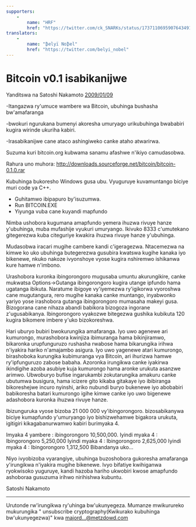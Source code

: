 ```yaml
---
supporters: 
    - 
        name: "HRF"
        href: "https://twitter.com/ck_SNARKs/status/1737110695907643491"
translators: 
    - 
        name: "₿elyï No₿el"
        href: "https://twitter.com/belyi_nobel"
---
```


# Bitcoin v0.1 isabikanijwe

Yanditswa na Satoshi Nakamoto [2009/01/09](https://web.archive.org/web/20190604064539/https://www.mail-archive.com/cryptography@metzdowd.com/msg10142.html)

<LanguageDropdown/>

-Itangazwa ry'umuce wambere wa Bitcoin, ubuhinga bushasha bw'amafaranga 

-bwokuri ngurukana bumenyi akoresha umuryago urikubuhinga bwababiri kugira wirinde ukuriha kabiri. 

-Irasabikanijwe cane ataco ashingiweko canke ataho atwarirwa.


Suzuma kuri bitcoin.org kubwama sanamu afashwe n'ikiyo camudasobwa.

Rahura uno muhora:
http://downloads.sourceforge.net/bitcoin/bitcoin-0.1.0.rar

Kubuhinga bukoresho Windows gusa ubu. Vyuguruye kuvamuntango biciye muri code ya C++.

- Guhitamwo ibipapuro by'isuzumwa.
- Run BITCOIN.EXE
- Yiyunga vuba cane kuyandi mapfundo

Nimba ushobora kugumana amapfundo yemera ihuzwa rivuye hanze y'ubuhinga, muba mufashije vyukuri umuryango. Ikivuko 8333 c'umutekano gitegerezwa kuba citeguriye kwakira ihuzwa rivuye hanze y'ubuhinga.

Mudasobwa iracari mugihe cambere kandi c'igeragezwa. Ntacemezwa na kimwe ko uko ubuhinga   butegerezwa gusubira kwatswa kugihe kanaka iyo bikenewe, nkuko nakoze ivyonshoye vyose kugira nshiremwo ishikanwa kure hamwe n'imbono.

Urashobora kuronka ibingorongoro mugusaba umuntu akurungikire, canke mukwatsa Options->Gutanga ibingorongoro kugira utange ipfundo hama ugatanga ibikuta.  Naratume ibigoye vy'iyemezwa ry'igikorwa vyoroshwa cane mugutangura, rero mugihe kanaka canke muntango, inyabwonko yariyo yose irashobora gutanga ibingorongoro mumasaha makeyi gusa. Bizogorana cane nihaza abandi babikora  bizogoza ingorane z'ugusabikanya. Ibingorongoro vyakozwe bitegezwa gushika kubikuta 120 kugira bikomere imbere y'uko bizokoreshwa.

Hari uburyo bubiri bwokurungika amafaranga. Iyo uwo agenewe ari kumurongo, murashobora kwinjiza ibimuranga hama bikinjiramwo, bikaronka urupfunguruzo rushasha rwabose hama bikarungika irihwa n'iyakira hariko n'amajambo asigura. Iyo uwo yagenewe atari kumurongo, birashoboka kurungika kubimuranga vya Bitcoin, ari ihurizwa hamwe ry'ipfunguruzo zabose babaha. Azoronka irungikwa canke iyakirwa ikindigihe azoba asubiye kuja kumurongo hama aronke urukuta asanzwe arimwo. Ubwoburyo bufise ingarukambi zokutarungika amakuru canke ubutumwa busigura, hama icizere gito kikaba gitakaye iyo  ibibiranga bikoreshejwe incuro nyinshi, ariko nubundi buryo bukenewe iyo abobabiri babikoresha batari kumurongo igihe kimwe canke iyo uwo bigenewe adashobora kuronka  ihuzwa rivuye hanze.

Ibizunguruka vyose bizoba  21 000 000 vy'ibingorongoro. bizosabikanywa biciye kumapfundo y'umuryango iyo bishizwehamwe bigakora urukuta, igitigiri kikagabanurwamwo kabiri burimyaka 4.

Imyaka 4 yambere :  ibingorongoro 10,500,000.  Iyindi myaka 4 :  Ibingorongoro 5,250,000
Iyindi myaka 4 : Ibingorongoro 2,625,000 
Iyindi myaka 4 :  Ibingorongoro  1,312,500
Bibandanya uko…

Niyo ivyobizoba vyarangiye, ubuhinga buzoshobora gukoresha amafaranga y'irungikwa n'iyakira mugihe bikenewe. Ivyo bifatiye kwihiganwa ryokwisoko yuguruye, kandi hazoba hariho ukwobiri kwose amapfundo ashoboraa gusuzuma irihwo nirihishwa kubuntu.

Satoshi Nakamoto

---------------------------------------------------------------------
Urutonde rw'irungikwa ry'uhinga bw'ukunyegeza. Mumanze mwikurureko mukurungika  " unsubscribe cryptography(Kwikurako kubuhinga bw'ukunyegezwa)" kwa majord...@metzdowd.com
